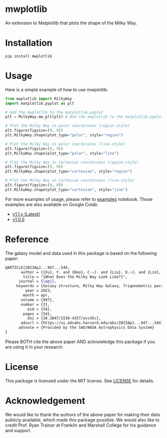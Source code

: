 # mwplotlib
An extension to Matplotlib that plots the shape of the Milky Way.

# Installation
```
pip install mwplotlib
```

# Usage
Here is a simple example of how to use mwplotlib:
```python
from mwplotlib import MilkyWay
import matplotlib.pyplot as plt

# Add the mwplotlib to the matplotlib.pyplot
plt = MilkyWay.mw_plt(plt) # Add the mwplotlib to the matplotlib.pyplot

# Plot the Milky Way in polar coordinates (region-style)
plt.figure(figsize=(9, 9))
plt.MilkyWay.shape(plot_type="polar", style="region")

# Plot the Milky Way in polar coordinates (line-style)
plt.figure(figsize=(9, 9))
plt.MilkyWay.shape(plot_type="polar", style="line")

# Plot the Milky Way in Cartesian coordinates (region-style)
plt.figure(figsize=(9, 9))
plt.MilkyWay.shape(plot_type="cartesian", style="region")

# Plot the Milky Way in Cartesian coordinates (line-style)
plt.figure(figsize=(9, 9))
plt.MilkyWay.shape(plot_type="cartesian", style="line")
```

For more examples of usage, please refer to [examples](./example.ipynb) notebook. Those examples are also available on Google Colab:
 - [v1.1.x (Latest)](https://colab.research.google.com/drive/1Jk6WsD9TVHMwbThDjm192cEQLWn4qpbz?usp=sharing)
 - [v1.0.0](https://colab.research.google.com/drive/1M9IawDSco0dbIZz5crcxTUm4NkWu43fq?usp=sharing)

# Reference
<!-- Citation Y. Xu et al 2023 ApJ 947 54 -->
<!-- https://iopscience.iop.org/article/10.3847/1538-4357/acc45c -->
The galaxy model and data used in this package is based on the following paper:
```Latex
@ARTICLE{2023ApJ...947...54X,
       author = {{Xu}, Y. and {Hao}, C.~J. and {Liu}, D.~J. and {Lin}, Z.~H. and {Bian}, S.~B. and {Hou}, L.~G. and {Li}, J.~J. and {Li}, Y.~J.},
        title = "{What Does the Milky Way Look Like?}",
      journal = {\apj},
     keywords = {Galaxy structure, Milky Way Galaxy, Trigonometric parallax, 622, 1054, 1713},
         year = 2023,
        month = apr,
       volume = {947},
       number = {2},
          eid = {54},
        pages = {54},
          doi = {10.3847/1538-4357/acc45c},
       adsurl = {https://ui.adsabs.harvard.edu/abs/2023ApJ...947...54X},
      adsnote = {Provided by the SAO/NASA Astrophysics Data System}
}
```
Please BOTH cite the above paper AND acknowledge this package if you are using it in your research.

# License
This package is licensed under the MIT license. See [LICENSE](./LICENSE) for details.

# Acknowledgement
We would like to thank the authors of the above paper for making their data publicly available, which made this package possible. We would also like to credit Prof. Ryan Trainor at Franklin and Marshall College for his guidance and support.
